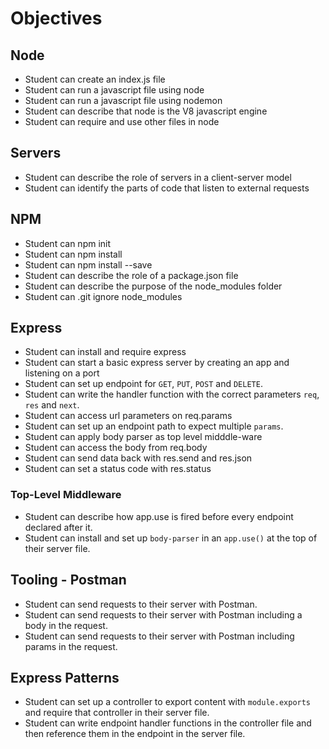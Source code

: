 # Objectives

## Node

-   Student can create an index.js file
-   Student can run a javascript file using node
-   Student can run a javascript file using nodemon
-   Student can describe that node is the V8 javascript engine
-   Student can require and use other files in node

## Servers

-   Student can describe the role of servers in a client-server model
-   Student can identify the parts of code that listen to external requests

## NPM

-   Student can npm init
-   Student can npm install
-   Student can npm install --save
-   Student can describe the role of a package.json file
-   Student can describe the purpose of the node_modules folder
-   Student can .git ignore node_modules

## Express

-   Student can install and require express
-   Student can start a basic express server by creating an app and listening on a port
-   Student can set up endpoint for `GET`, `PUT`, `POST` and `DELETE`.
-   Student can write the handler function with the correct parameters `req`, `res` and `next`.
-   Student can access url parameters on req.params
-   Student can set up an endpoint path to expect multiple `params`.
-   Student can apply body parser as top level midddle-ware
-   Student can access the body from req.body
-   Student can send data back with res.send and res.json
-   Student can set a status code with res.status

### Top-Level Middleware

-   Student can describe how app.use is fired before every endpoint declared after it.
-   Student can install and set up `body-parser` in an `app.use()` at the top of their server file.

## Tooling - Postman

-   Student can send requests to their server with Postman.
-   Student can send requests to their server with Postman including a body in the request.
-   Student can send requests to their server with Postman including params in the request.

## Express Patterns

-   Student can set up a controller to export content with `module.exports` and require that controller in their server file.
-   Student can write endpoint handler functions in the controller file and then reference them in the endpoint in the server file.
